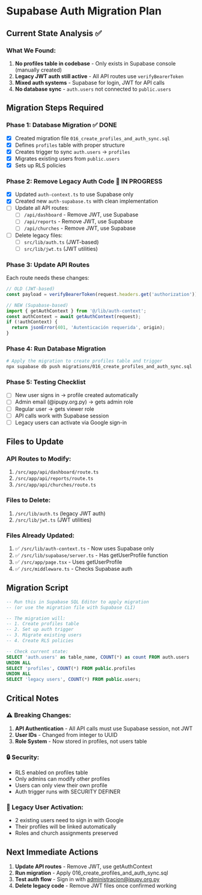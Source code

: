 # Supabase Auth Migration Plan

## Current State Analysis ✅

### What We Found:
1. **No profiles table in codebase** - Only exists in Supabase console (manually created)
2. **Legacy JWT auth still active** - All API routes use `verifyBearerToken`
3. **Mixed auth systems** - Supabase for login, JWT for API calls
4. **No database sync** - `auth.users` not connected to `public.users`

## Migration Steps Required

### Phase 1: Database Migration ✅ DONE
- [x] Created migration file `016_create_profiles_and_auth_sync.sql`
- [x] Defines `profiles` table with proper structure
- [x] Creates trigger to sync `auth.users` → `profiles`
- [x] Migrates existing users from `public.users`
- [x] Sets up RLS policies

### Phase 2: Remove Legacy Auth Code 🔄 IN PROGRESS
- [x] Updated `auth-context.ts` to use Supabase only
- [x] Created new `auth-supabase.ts` with clean implementation
- [ ] Update all API routes:
  - [ ] `/api/dashboard` - Remove JWT, use Supabase
  - [ ] `/api/reports` - Remove JWT, use Supabase
  - [ ] `/api/churches` - Remove JWT, use Supabase
- [ ] Delete legacy files:
  - [ ] `src/lib/auth.ts` (JWT-based)
  - [ ] `src/lib/jwt.ts` (JWT utilities)

### Phase 3: Update API Routes
Each route needs these changes:
```typescript
// OLD (JWT-based)
const payload = verifyBearerToken(request.headers.get('authorization'));

// NEW (Supabase-based)
import { getAuthContext } from '@/lib/auth-context';
const authContext = await getAuthContext(request);
if (!authContext) {
  return jsonError(401, 'Autenticación requerida', origin);
}
```

### Phase 4: Run Database Migration
```bash
# Apply the migration to create profiles table and trigger
npx supabase db push migrations/016_create_profiles_and_auth_sync.sql
```

### Phase 5: Testing Checklist
- [ ] New user signs in → profile created automatically
- [ ] Admin email (@ipupy.org.py) → gets admin role
- [ ] Regular user → gets viewer role
- [ ] API calls work with Supabase session
- [ ] Legacy users can activate via Google sign-in

## Files to Update

### API Routes to Modify:
1. `/src/app/api/dashboard/route.ts`
2. `/src/app/api/reports/route.ts`
3. `/src/app/api/churches/route.ts`

### Files to Delete:
1. `/src/lib/auth.ts` (legacy JWT auth)
2. `/src/lib/jwt.ts` (JWT utilities)

### Files Already Updated:
1. ✅ `/src/lib/auth-context.ts` - Now uses Supabase only
2. ✅ `/src/lib/supabase/server.ts` - Has getUserProfile function
3. ✅ `/src/app/page.tsx` - Uses getUserProfile
4. ✅ `/src/middleware.ts` - Checks Supabase auth

## Migration Script

```sql
-- Run this in Supabase SQL Editor to apply migration
-- (or use the migration file with Supabase CLI)

-- The migration will:
-- 1. Create profiles table
-- 2. Set up auth trigger
-- 3. Migrate existing users
-- 4. Create RLS policies

-- Check current state:
SELECT 'auth.users' as table_name, COUNT(*) as count FROM auth.users
UNION ALL
SELECT 'profiles', COUNT(*) FROM public.profiles
UNION ALL
SELECT 'legacy users', COUNT(*) FROM public.users;
```

## Critical Notes

### ⚠️ Breaking Changes:
1. **API Authentication** - All API calls must use Supabase session, not JWT
2. **User IDs** - Changed from integer to UUID
3. **Role System** - Now stored in profiles, not users table

### 🔒 Security:
- RLS enabled on profiles table
- Only admins can modify other profiles
- Users can only view their own profile
- Auth trigger runs with SECURITY DEFINER

### 📝 Legacy User Activation:
- 2 existing users need to sign in with Google
- Their profiles will be linked automatically
- Roles and church assignments preserved

## Next Immediate Actions

1. **Update API routes** - Remove JWT, use getAuthContext
2. **Run migration** - Apply 016_create_profiles_and_auth_sync.sql
3. **Test auth flow** - Sign in with administracion@ipupy.org.py
4. **Delete legacy code** - Remove JWT files once confirmed working